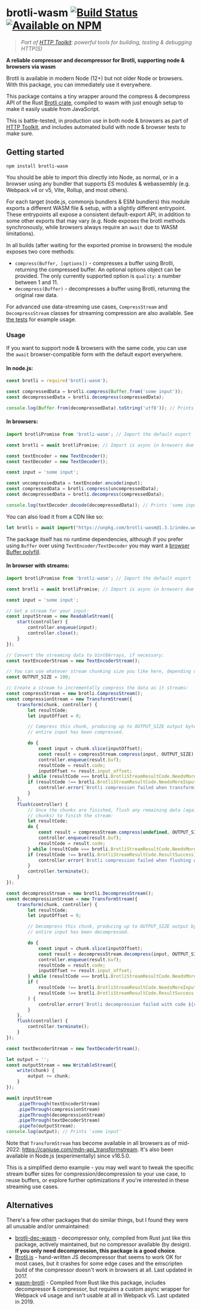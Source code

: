 # brotli-wasm [![Build Status](https://github.com/httptoolkit/brotli-wasm/workflows/CI/badge.svg)](https://github.com/httptoolkit/brotli-wasm/actions) [![Available on NPM](https://img.shields.io/npm/v/brotli-wasm.svg)](https://npmjs.com/package/brotli-wasm)

> _Part of [HTTP Toolkit](https://httptoolkit.tech): powerful tools for building, testing & debugging HTTP(S)_

**A reliable compressor and decompressor for Brotli, supporting node & browsers via wasm**

Brotli is available in modern Node (12+) but not older Node or browsers. With this package, you can immediately use it everywhere.

This package contains a tiny wrapper around the compress & decompress API of the Rust [Brotli crate](https://crates.io/crates/brotli), compiled to wasm with just enough setup to make it easily usable from JavaScript.

This is battle-tested, in production use in both node & browsers as part of [HTTP Toolkit](https://httptoolkit.tech/), and includes automated build with node & browser tests to make sure.

## Getting started

```
npm install brotli-wasm
```

You should be able to import this directly into Node, as normal, or in a browser using any bundler that supports ES modules & webassembly (e.g. Webpack v4 or v5, Vite, Rollup, and most others).

For each target (node.js, commonjs bundlers & ESM bundlers) this module exports a different WASM file & setup, with a slightly different entrypoint. These entrypoints all expose a consistent default-export API, in addition to some other exports that may vary (e.g. Node exposes the brotli methods synchronously, while browsers always require an `await` due to WASM limitations).

In all builds (after waiting for the exported promise in browsers) the module exposes two core methods:

* `compress(Buffer, [options])` - compresses a buffer using Brotli, returning the compressed buffer. An optional options object can be provided. The only currently supported option is `quality`: a number between 1 and 11.
* `decompress(Buffer)` - decompresses a buffer using Brotli, returning the original raw data.

For advanced use data-streaming use cases, `CompressStream` and `DecompressStream` classes for streaming compression are also available. See [the tests](https://github.com/httptoolkit/brotli-wasm/blob/main/test/brotli.spec.ts) for example usage.

### Usage

If you want to support node & browsers with the same code, you can use the `await` browser-compatible form with the default export everywhere.

#### In node.js:

```javascript
const brotli = require('brotli-wasm');

const compressedData = brotli.compress(Buffer.from('some input'));
const decompressedData = brotli.decompress(compressedData);

console.log(Buffer.from(decompressedData).toString('utf8')); // Prints 'some input'
```

#### In browsers:

```javascript
import brotliPromise from 'brotli-wasm'; // Import the default export

const brotli = await brotliPromise; // Import is async in browsers due to wasm requirements!

const textEncoder = new TextEncoder();
const textDecoder = new TextDecoder();

const input = 'some input';

const uncompressedData = textEncoder.encode(input);
const compressedData = brotli.compress(uncompressedData);
const decompressedData = brotli.decompress(compressedData);

console.log(textDecoder.decode(decompressedData)); // Prints 'some input'
```

You can also load it from a CDN like so:
```javascript
let brotli = await import("https://unpkg.com/brotli-wasm@1.3.1/index.web.js?module").then(m => m.default);
```

The package itself has no runtime dependencies, although if you prefer using `Buffer` over using `TextEncoder/TextDecoder` you may want a [browser Buffer polyfill](https://www.npmjs.com/package/browserify-zlib).

#### In browser with streams:

```javascript
import brotliPromise from 'brotli-wasm'; // Import the default export

const brotli = await brotliPromise; // Import is async in browsers due to wasm requirements!

const input = 'some input';

// Get a stream for your input:
const inputStream = new ReadableStream({
    start(controller) {
        controller.enqueue(input);
        controller.close();
    }
});

// Convert the streaming data to Uint8Arrays, if necessary:
const textEncoderStream = new TextEncoderStream();

// You can use whatever stream chunking size you like here, depending on your use case:
const OUTPUT_SIZE = 100;

// Create a stream to incrementally compress the data as it streams:
const compressStream = new brotli.CompressStream();
const compressionStream = new TransformStream({
    transform(chunk, controller) {
        let resultCode;
        let inputOffset = 0;

        // Compress this chunk, producing up to OUTPUT_SIZE output bytes at a time, until the
        // entire input has been compressed.

        do {
            const input = chunk.slice(inputOffset);
            const result = compressStream.compress(input, OUTPUT_SIZE);
            controller.enqueue(result.buf);
            resultCode = result.code;
            inputOffset += result.input_offset;
        } while (resultCode === brotli.BrotliStreamResultCode.NeedsMoreOutput);
        if (resultCode !== brotli.BrotliStreamResultCode.NeedsMoreInput) {
            controller.error(`Brotli compression failed when transforming with code ${resultCode}`);
        }
    },
    flush(controller) {
        // Once the chunks are finished, flush any remaining data (again in repeated fixed-output
        // chunks) to finish the stream:
        let resultCode;
        do {
            const result = compressStream.compress(undefined, OUTPUT_SIZE);
            controller.enqueue(result.buf);
            resultCode = result.code;
        } while (resultCode === brotli.BrotliStreamResultCode.NeedsMoreOutput)
        if (resultCode !== brotli.BrotliStreamResultCode.ResultSuccess) {
            controller.error(`Brotli compression failed when flushing with code ${resultCode}`);
        }
        controller.terminate();
    }
});

const decompressStream = new brotli.DecompressStream();
const decompressionStream = new TransformStream({
    transform(chunk, controller) {
        let resultCode;
        let inputOffset = 0;

        // Decompress this chunk, producing up to OUTPUT_SIZE output bytes at a time, until the
        // entire input has been decompressed.

        do {
            const input = chunk.slice(inputOffset);
            const result = decompressStream.decompress(input, OUTPUT_SIZE);
            controller.enqueue(result.buf);
            resultCode = result.code;
            inputOffset += result.input_offset;
        } while (resultCode === brotli.BrotliStreamResultCode.NeedsMoreOutput);
        if (
            resultCode !== brotli.BrotliStreamResultCode.NeedsMoreInput &&
            resultCode !== brotli.BrotliStreamResultCode.ResultSuccess
        ) {
            controller.error(`Brotli decompression failed with code ${resultCode}`)
        }
    },
    flush(controller) {
        controller.terminate();
    }
});

const textDecoderStream = new TextDecoderStream();

let output = '';
const outputStream = new WritableStream({
    write(chunk) {
        output += chunk;
    }
});

await inputStream
    .pipeThrough(textEncoderStream)
    .pipeThrough(compressionStream)
    .pipeThrough(decompressionStream)
    .pipeThrough(textDecoderStream)
    .pipeTo(outputStream);
console.log(output); // Prints 'some input'
```

Note that `TransformStream` has become available in all browsers as of mid-2022: https://caniuse.com/mdn-api_transformstream. It's also been available in Node.js (experimentally) since v16.5.0.

This is a simplified demo example - you may well want to tweak the specific stream buffer sizes for compression/decompression to your use case, to reuse buffers, or explore further optimizations if you're interested in these streaming use cases.

## Alternatives

There's a few other packages that do similar things, but I found they were all unusable and/or unmaintained:

* [brotli-dec-wasm](https://www.npmjs.com/package/brotli-dec-wasm) - decompressor only, compiled from Rust just like this package, actively maintained, but no compressor available (by design). **If you only need decompression, this package is a good choice**.
* [Brotli.js](https://www.npmjs.com/package/brotli) - hand-written JS decompressor that seems to work OK for most cases, but it crashes for some edge cases and the emscripten build of the compressor doesn't work in browsers at all. Last updated in 2017.
* [wasm-brotli](https://www.npmjs.com/package/wasm-brotli) - Compiled from Rust like this package, includes decompressor & compressor, but requires a custom async wrapper for Webpack v4 usage and isn't usable at all in Webpack v5. Last updated in 2019.
